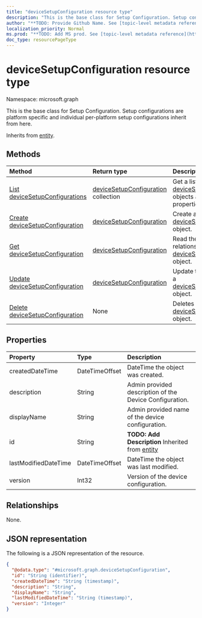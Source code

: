 ```yaml
---
title: "deviceSetupConfiguration resource type"
description: "This is the base class for Setup Configuration. Setup configurations are platform specific and individual per-platform setup configurations inherit from here."
author: "**TODO: Provide Github Name. See [topic-level metadata reference](https://msgo.azurewebsites.net/add/document/guidelines/metadata.html#topic-level-metadata)**"
localization_priority: Normal
ms.prod: "**TODO: Add MS prod. See [topic-level metadata reference](https://msgo.azurewebsites.net/add/document/guidelines/metadata.html#topic-level-metadata)**"
doc_type: resourcePageType
---
```


# deviceSetupConfiguration resource type

Namespace: microsoft.graph



This is the base class for Setup Configuration. Setup configurations are platform specific and individual per-platform setup configurations inherit from here.


Inherits from [entity](../resources/entity.md).

## Methods
|Method|Return type|Description|
|:---|:---|:---|
|[List deviceSetupConfigurations](../api/devicesetupconfiguration-list.md)|[deviceSetupConfiguration](../resources/devicesetupconfiguration.md) collection|Get a list of the [deviceSetupConfiguration](../resources/devicesetupconfiguration.md) objects and their properties.|
|[Create deviceSetupConfiguration](../api/devicesetupconfiguration-create.md)|[deviceSetupConfiguration](../resources/devicesetupconfiguration.md)|Create a new [deviceSetupConfiguration](../resources/devicesetupconfiguration.md) object.|
|[Get deviceSetupConfiguration](../api/devicesetupconfiguration-get.md)|[deviceSetupConfiguration](../resources/devicesetupconfiguration.md)|Read the properties and relationships of a [deviceSetupConfiguration](../resources/devicesetupconfiguration.md) object.|
|[Update deviceSetupConfiguration](../api/devicesetupconfiguration-update.md)|[deviceSetupConfiguration](../resources/devicesetupconfiguration.md)|Update the properties of a [deviceSetupConfiguration](../resources/devicesetupconfiguration.md) object.|
|[Delete deviceSetupConfiguration](../api/devicesetupconfiguration-delete.md)|None|Deletes a [deviceSetupConfiguration](../resources/devicesetupconfiguration.md) object.|

## Properties
|Property|Type|Description|
|:---|:---|:---|
|createdDateTime|DateTimeOffset|DateTime the object was created.|
|description|String|Admin provided description of the Device Configuration.|
|displayName|String|Admin provided name of the device configuration.|
|id|String|**TODO: Add Description** Inherited from [entity](../resources/entity.md)|
|lastModifiedDateTime|DateTimeOffset|DateTime the object was last modified.|
|version|Int32|Version of the device configuration.|

## Relationships
None.

## JSON representation
The following is a JSON representation of the resource.
<!-- {
  "blockType": "resource",
  "keyProperty": "id",
  "@odata.type": "microsoft.graph.deviceSetupConfiguration",
  "baseType": "microsoft.graph.entity",
  "openType": false
}
-->
``` json
{
  "@odata.type": "#microsoft.graph.deviceSetupConfiguration",
  "id": "String (identifier)",
  "createdDateTime": "String (timestamp)",
  "description": "String",
  "displayName": "String",
  "lastModifiedDateTime": "String (timestamp)",
  "version": "Integer"
}
```

